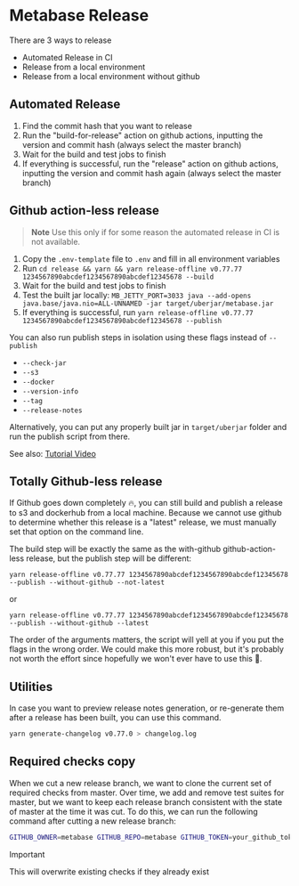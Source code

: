 # Metabase Release

There are 3 ways to release

- Automated Release in CI
- Release from a local environment
- Release from a local environment without github

## Automated Release

1. Find the commit hash that you want to release
2. Run the "build-for-release" action on github actions, inputting the version and commit hash (always select the master branch)
3. Wait for the build and test jobs to finish
4. If everything is successful, run the "release" action on github actions, inputting the version and commit hash again (always select the master branch)

## Github action-less release

> **Note**
> Use this only if for some reason the automated release in CI is not available.

1. Copy the `.env-template` file to `.env` and fill in all environment variables
2. Run `cd release && yarn && yarn release-offline v0.77.77 1234567890abcdef1234567890abcdef12345678 --build`
3. Wait for the build and test jobs to finish
4. Test the built jar locally: `MB_JETTY_PORT=3033 java --add-opens java.base/java.nio=ALL-UNNAMED -jar target/uberjar/metabase.jar`
5. If everything is successful, run `yarn release-offline v0.77.77 1234567890abcdef1234567890abcdef12345678 --publish`

You can also run publish steps in isolation using these flags instead of `--publish`

- `--check-jar`
- `--s3`
- `--docker`
- `--version-info`
- `--tag`
- `--release-notes`

Alternatively, you can put any properly built jar in `target/uberjar` folder and run the publish script from there.

See also: [Tutorial Video](https://www.loom.com/share/a56f5a6904ff4f48acaa021846c90aeb)

## Totally Github-less release

If Github goes down completely :fire:, you can still build and publish a release to s3 and dockerhub from a local machine. Because we cannot use github to determine whether this release is a "latest" release, we must manually set that option on the command line.

The build step will be exactly the same as the with-github github-action-less release, but the publish step will be different:

```
yarn release-offline v0.77.77 1234567890abcdef1234567890abcdef12345678 --publish --without-github --not-latest
```
or
```
yarn release-offline v0.77.77 1234567890abcdef1234567890abcdef12345678 --publish --without-github --latest
```

The order of the arguments matters, the script will yell at you if you put the flags in the wrong order. We could make this more robust, but it's probably not worth the effort since hopefully we won't ever have to use this :crossed_fingers:.

## Utilities

In case you want to preview release notes generation, or re-generate them after a release has been built, you can use this command.

```sh
yarn generate-changelog v0.77.0 > changelog.log
```

## Required checks copy

When we cut a new release branch, we want to clone the current set of required checks from master. Over time, we add and remove test suites for master, but we want to keep each release branch consistent with the state of master at the time it was cut. To do this, we can run the following command after cutting a new release branch:

```sh
GITHUB_OWNER=metabase GITHUB_REPO=metabase GITHUB_TOKEN=your_github_token yarn copy-required-checks release-x.{version}.x
```

> [!important]
> This will overwrite existing checks if they already exist
